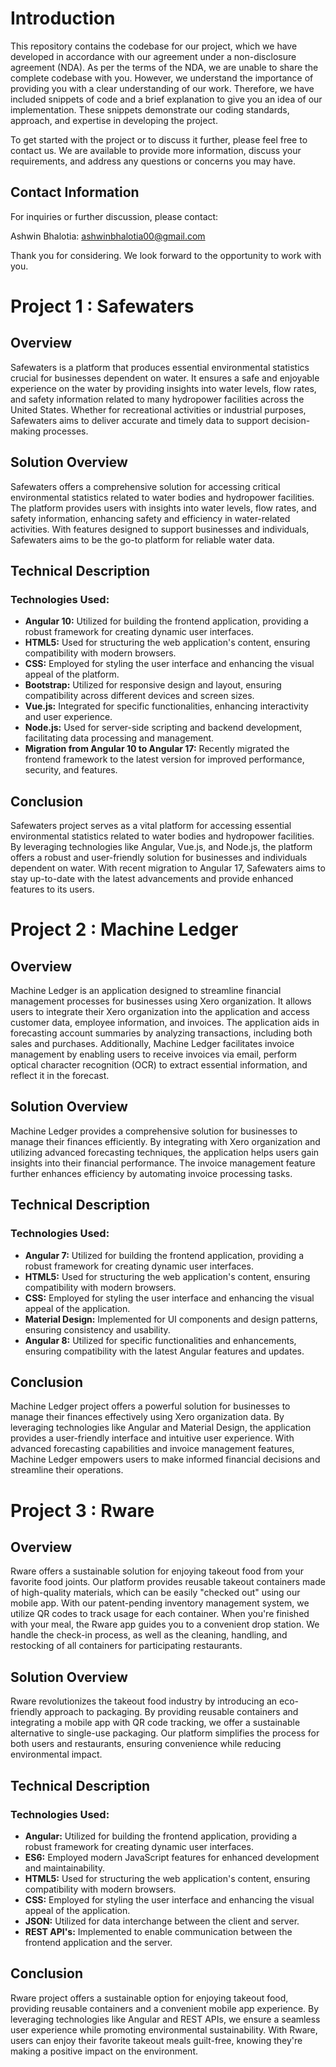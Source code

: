# Introduction
This repository contains the codebase for our project, which we have developed in accordance with our agreement under a non-disclosure agreement (NDA). As per the terms of the NDA, we are unable to share the complete codebase with you. However, we understand the importance of providing you with a clear understanding of our work. Therefore, we have included snippets of code and a brief explanation to give you an idea of our implementation. These snippets demonstrate our coding standards, approach, and expertise in developing the project.

To get started with the project or to discuss it further, please feel free to contact us. We are available to provide more information, discuss your requirements, and address any questions or concerns you may have.

## Contact Information

For inquiries or further discussion, please contact:

Ashwin Bhalotia: ashwinbhalotia00@gmail.com

Thank you for considering. We look forward to the opportunity to work with you.

# Project 1 : Safewaters

## Overview
Safewaters is a platform that produces essential environmental statistics crucial for businesses dependent on water. It ensures a safe and enjoyable experience on the water by providing insights into water levels, flow rates, and safety information related to many hydropower facilities across the United States. Whether for recreational activities or industrial purposes, Safewaters aims to deliver accurate and timely data to support decision-making processes.

## Solution Overview
Safewaters offers a comprehensive solution for accessing critical environmental statistics related to water bodies and hydropower facilities. The platform provides users with insights into water levels, flow rates, and safety information, enhancing safety and efficiency in water-related activities. With features designed to support businesses and individuals, Safewaters aims to be the go-to platform for reliable water data.

## Technical Description
### Technologies Used:
- **Angular 10:** Utilized for building the frontend application, providing a robust framework for creating dynamic user interfaces.
- **HTML5:** Used for structuring the web application's content, ensuring compatibility with modern browsers.
- **CSS:** Employed for styling the user interface and enhancing the visual appeal of the platform.
- **Bootstrap:** Utilized for responsive design and layout, ensuring compatibility across different devices and screen sizes.
- **Vue.js:** Integrated for specific functionalities, enhancing interactivity and user experience.
- **Node.js:** Used for server-side scripting and backend development, facilitating data processing and management.
- **Migration from Angular 10 to Angular 17:** Recently migrated the frontend framework to the latest version for improved performance, security, and features.

## Conclusion
Safewaters project serves as a vital platform for accessing essential environmental statistics related to water bodies and hydropower facilities. By leveraging technologies like Angular, Vue.js, and Node.js, the platform offers a robust and user-friendly solution for businesses and individuals dependent on water. With recent migration to Angular 17, Safewaters aims to stay up-to-date with the latest advancements and provide enhanced features to its users.

# Project 2 : Machine Ledger

## Overview
Machine Ledger is an application designed to streamline financial management processes for businesses using Xero organization. It allows users to integrate their Xero organization into the application and access customer data, employee information, and invoices. The application aids in forecasting account summaries by analyzing transactions, including both sales and purchases. Additionally, Machine Ledger facilitates invoice management by enabling users to receive invoices via email, perform optical character recognition (OCR) to extract essential information, and reflect it in the forecast.

## Solution Overview
Machine Ledger provides a comprehensive solution for businesses to manage their finances efficiently. By integrating with Xero organization and utilizing advanced forecasting techniques, the application helps users gain insights into their financial performance. The invoice management feature further enhances efficiency by automating invoice processing tasks.

## Technical Description
### Technologies Used:
- **Angular 7:** Utilized for building the frontend application, providing a robust framework for creating dynamic user interfaces.
- **HTML5:** Used for structuring the web application's content, ensuring compatibility with modern browsers.
- **CSS:** Employed for styling the user interface and enhancing the visual appeal of the application.
- **Material Design:** Implemented for UI components and design patterns, ensuring consistency and usability.
- **Angular 8:** Utilized for specific functionalities and enhancements, ensuring compatibility with the latest Angular features and updates.

## Conclusion
Machine Ledger project offers a powerful solution for businesses to manage their finances effectively using Xero organization data. By leveraging technologies like Angular and Material Design, the application provides a user-friendly interface and intuitive user experience. With advanced forecasting capabilities and invoice management features, Machine Ledger empowers users to make informed financial decisions and streamline their operations.

# Project 3 : Rware

## Overview
Rware offers a sustainable solution for enjoying takeout food from your favorite food joints. Our platform provides reusable takeout containers made of high-quality materials, which can be easily "checked out" using our mobile app. With our patent-pending inventory management system, we utilize QR codes to track usage for each container. When you're finished with your meal, the Rware app guides you to a convenient drop station. We handle the check-in process, as well as the cleaning, handling, and restocking of all containers for participating restaurants.

## Solution Overview
Rware revolutionizes the takeout food industry by introducing an eco-friendly approach to packaging. By providing reusable containers and integrating a mobile app with QR code tracking, we offer a sustainable alternative to single-use packaging. Our platform simplifies the process for both users and restaurants, ensuring convenience while reducing environmental impact.

## Technical Description
### Technologies Used:
- **Angular:** Utilized for building the frontend application, providing a robust framework for creating dynamic user interfaces.
- **ES6:** Employed modern JavaScript features for enhanced development and maintainability.
- **HTML5:** Used for structuring the web application's content, ensuring compatibility with modern browsers.
- **CSS:** Employed for styling the user interface and enhancing the visual appeal of the application.
- **JSON:** Utilized for data interchange between the client and server.
- **REST API's:** Implemented to enable communication between the frontend application and the server.

## Conclusion
Rware project offers a sustainable option for enjoying takeout food, providing reusable containers and a convenient mobile app experience. By leveraging technologies like Angular and REST APIs, we ensure a seamless user experience while promoting environmental sustainability. With Rware, users can enjoy their favorite takeout meals guilt-free, knowing they're making a positive impact on the environment.


